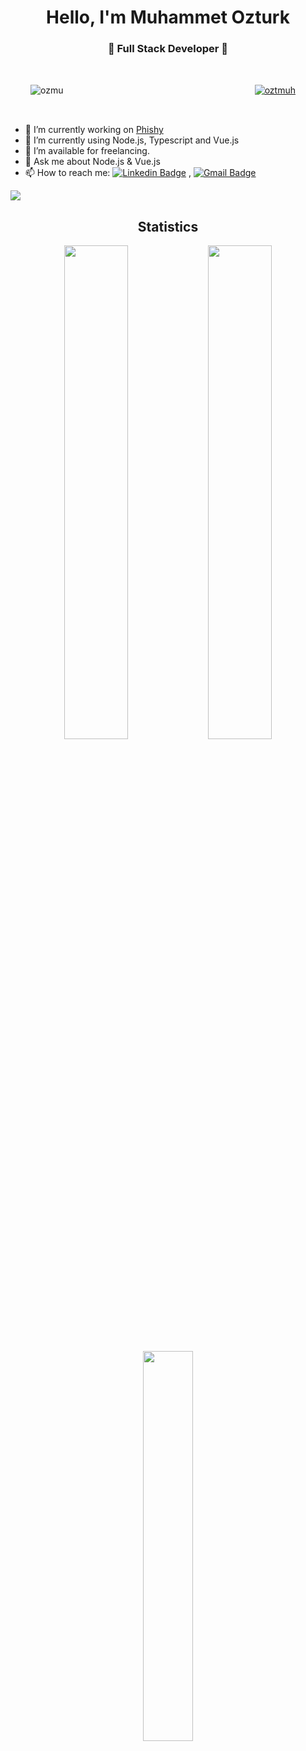 <h1 align="center"> Hello, I'm Muhammet Ozturk</h1>
<h3 align="center">🚀 Full Stack Developer 🚀</h3>

<p align="left" style="padding: 2rem"> 
    <img src="https://komarev.com/ghpvc/?username=ozmu" alt="ozmu" />
    <a href="https://twitter.com/oztmuh" target="blank" style="float: right;padding-right: 1rem;"><img src="https://img.shields.io/twitter/follow/oztmuh?logo=twitter&style=for-the-badge" alt="oztmuh" /></a>
</p>

<p align="right">  </p>


- 🔭 I’m currently working on [Phishy](https://github.com/phishy-io)
- 🌱 I’m currently using Node.js, Typescript and Vue.js
- 🤝 I’m available for freelancing.
- 💬 Ask me about Node.js & Vue.js
- 📫 How to reach me: [![Linkedin Badge](https://img.shields.io/badge/-LinkedIn-blue?style=flat-square&logo=Linkedin&logoColor=white&link=)](https://www.linkedin.com/in/ozturkmuhammet/) 
, [![Gmail Badge](https://img.shields.io/badge/-Gmail-c14438?style=flat-square&logo=Gmail&logoColor=white&link=mailto:ozturkmuhammeet@gmail.com)](mailto:ozturkmuhammeet@gmail.com)


![](https://github.com/abhinavdubeyad9/github-stats/blob/master/generated/overview.svg)

<h2 align="center"> Statistics </h2>

<p align="center">
    <img width="45%" src="https://github-readme-stats.vercel.app/api?username=ozmu&show_icons=true&theme=tokyonight&hide_border=true"/>
    <img width="45%" src="https://github-readme-streak-stats.herokuapp.com/?user=ozmu&theme=tokyonight&hide_border=true"/>
</p>


<p align="center">
    <img width="40%" src="https://github-readme-stats.vercel.app/api/top-langs/?username=ozmu&layout=compact&theme=tokyonight&hide_border=true" />
</p>